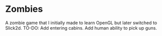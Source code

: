 Zombies
=======

A zombie game that I initially made to learn OpenGL but later switched to Slick2d.
TO-DO:
  Add entering cabins.
  Add human ability to pick up guns.
